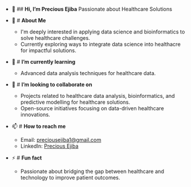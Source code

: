 - 👋 ## **Hi, I’m Precious Ejiba**
    Passionate about Healthcare Solutions
  
- 👀 # **About Me**
  
  - I'm deeply interested in applying data science and bioinformatics to solve healthcare challenges.
  - Currently exploring ways to integrate data science into healthacre for impactful solutions.
    
- 🌱 # **I’m currently learning**
  
  - Advanced data analysis techniques for healthcare data.
    
- 💞️ # **I’m looking to collaborate on**
  
  - Projects related to healthcare data analysis, bioinformatics, and predictive modelling for healthcare solutions.
  - Open-source initiatives focusing on data-driven healthcare innovations.
    
- 📫 # **How to reach me**
  
  - Email: preciousejiba1@gmail.com
  - LinkedIn: [Precious Ejiba](https://www.linkedin.com/in/precious-ejiba/)
      
- ⚡ # **Fun fact**
  
  - Passionate about bridging the gap between healthcare and technology to improve patient outcomes.

<!---
Preciousejiba/Preciousejiba is a ✨ special ✨ repository because its `README.md` (this file) appears on your GitHub profile.
You can click the Preview link to take a look at your changes.
--->
